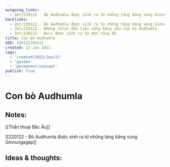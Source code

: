 ```yaml
---
outgoing_links:
  - Zet/220122 - Bò Audhumla được sinh ra từ những tảng băng vùng Ginnungagap
backlinks:
  - Zet/220122 - Bò Audhumla được sinh ra từ những tảng băng vùng Ginnungagap
  - Zet/220122 - Những Jotun đầu tiên sống bằng sữa của bò Audhumla
  - Zet/220122 - Buri được sinh ra từ một tảng đá
title: Con bò Audhumla
UID: 220122105531
created: 22-Jan-2022
tags:
  - 'created/2022/Jan/22'
  - 'garden'
  - 'permanent/concept'
publish: True
---
```

# Con bò Audhumla

## Notes:
[[Thần thoại Bắc Âu]]

[[220122 - Bò Audhumla được sinh ra từ những tảng băng vùng Ginnungagap]]

## Ideas & thoughts:


